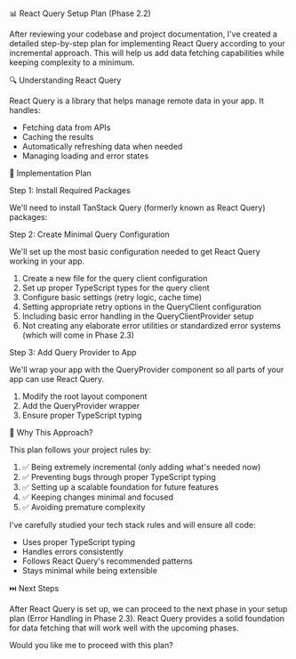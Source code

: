 📊 React Query Setup Plan (Phase 2.2)

After reviewing your codebase and project documentation, I've created a detailed step-by-step plan for implementing React Query according to your incremental approach. This will help us add data fetching capabilities while keeping complexity to a minimum.

🔍 Understanding React Query

React Query is a library that helps manage remote data in your app. It handles:

- Fetching data from APIs
- Caching the results
- Automatically refreshing data when needed
- Managing loading and error states

📝 Implementation Plan

Step 1: Install Required Packages

We'll need to install TanStack Query (formerly known as React Query) packages:




Step 2: Create Minimal Query Configuration

We'll set up the most basic configuration needed to get React Query working in your app.

1. Create a new file for the query client configuration
2. Set up proper TypeScript types for the query client
3. Configure basic settings (retry logic, cache time)
4. Setting appropriate retry options in the QueryClient configuration
5. Including basic error handling in the QueryClientProvider setup
6. Not creating any elaborate error utilities or standardized error systems (which will come in Phase 2.3)

Step 3: Add Query Provider to App

We'll wrap your app with the QueryProvider component so all parts of your app can use React Query.

1. Modify the root layout component
2. Add the QueryProvider wrapper
3. Ensure proper TypeScript typing



🧩 Why This Approach?

This plan follows your project rules by:

1. ✅ Being extremely incremental (only adding what's needed now)
2. ✅ Preventing bugs through proper TypeScript typing
3. ✅ Setting up a scalable foundation for future features
4. ✅ Keeping changes minimal and focused
5. ✅ Avoiding premature complexity

I've carefully studied your tech stack rules and will ensure all code:

- Uses proper TypeScript typing
- Handles errors consistently
- Follows React Query's recommended patterns
- Stays minimal while being extensible

⏭️ Next Steps

After React Query is set up, we can proceed to the next phase in your setup plan (Error Handling in Phase 2.3). React Query provides a solid foundation for data fetching that will work well with the upcoming phases.

Would you like me to proceed with this plan?